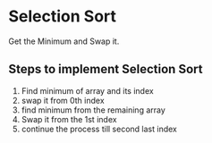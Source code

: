 # Selection Sort
Get the Minimum and Swap it. 

## Steps to implement Selection Sort

1. Find minimum of array and its index
2. swap it from 0th index
3. find minimum from the remaining array 
4. Swap it from the 1st index
5. continue the process till second last index 